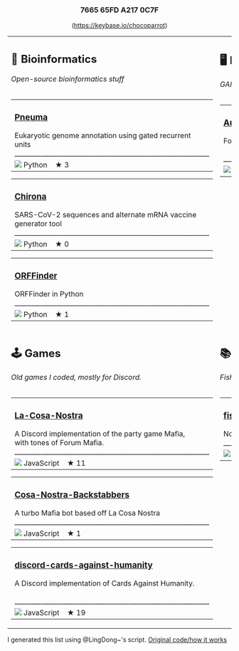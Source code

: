 <div align="center"><h3><strong>7665 65FD A217 0C7F</strong></h3><p style="text-align: center;">(<a href="https://keybase.io/chocoparrot">https://keybase.io/chocoparrot</a>)</p></div><table><tr>
<td valign="top"><h2>🧬 Bioinformatics</h2><i>Open-source bioinformatics stuff</i><br><br><table><tr><td><h3><a href="https://github.com/Chokyotager/Pneuma">Pneuma</a></h3>Eukaryotic genome annotation using gated recurrent <br>units <br>____________________________________________________________</tr><tr><td><img src="https://via.placeholder.com/12/3572A5/000000?text=+"></img>&nbsp;Python&nbsp;&nbsp;&nbsp;&nbsp;★ 3</td></tr></table><table><tr><td><h3><a href="https://github.com/Chokyotager/Chirona">Chirona</a></h3>SARS-CoV-2 sequences and alternate mRNA vaccine <br>generator tool <br>____________________________________________________________</tr><tr><td><img src="https://via.placeholder.com/12/3572A5/000000?text=+"></img>&nbsp;Python&nbsp;&nbsp;&nbsp;&nbsp;★ 0</td></tr></table><table><tr><td><h3><a href="https://github.com/Chokyotager/ORFFinder">ORFFinder</a></h3>ORFFinder in Python <br>____________________________________________________________</tr><tr><td><img src="https://via.placeholder.com/12/3572A5/000000?text=+"></img>&nbsp;Python&nbsp;&nbsp;&nbsp;&nbsp;★ 1</td></tr></table></td><td valign="top"><h2>🖥️ Machine Learning & encryption</h2><i>GANs, that sort of stuff</i><br><br><table><tr><td><h3><a href="https://github.com/Chokyotager/Authenxy">Authenxy</a></h3>Folder encryption open-source software in NodeJS <br><br>____________________________________________________________</tr><tr><td><img src="https://via.placeholder.com/12/f1e05a/000000?text=+"></img>&nbsp;JavaScript&nbsp;&nbsp;&nbsp;&nbsp;★ 2</td></tr></table></td></tr><tr><td valign="top"><h2>🕹️ Games</h2><i>Old games I coded, mostly for Discord.</i><br><br><table><tr><td><h3><a href="https://github.com/Chokyotager/La-Cosa-Nostra">La-Cosa-Nostra</a></h3>A Discord implementation of the party game Mafia, <br>with tones of Forum Mafia. <br>____________________________________________________________</tr><tr><td><img src="https://via.placeholder.com/12/f1e05a/000000?text=+"></img>&nbsp;JavaScript&nbsp;&nbsp;&nbsp;&nbsp;★ 11</td></tr></table><table><tr><td><h3><a href="https://github.com/Chokyotager/Cosa-Nostra-Backstabbers">Cosa-Nostra-Backstabbers</a></h3>A turbo Mafia bot based off La Cosa Nostra <br>____________________________________________________________</tr><tr><td><img src="https://via.placeholder.com/12/f1e05a/000000?text=+"></img>&nbsp;JavaScript&nbsp;&nbsp;&nbsp;&nbsp;★ 1</td></tr></table><table><tr><td><h3><a href="https://github.com/Chokyotager/discord-cards-against-humanity">discord-cards-against-humanity</a></h3>A Discord implementation of Cards Against Humanity. <br><br>____________________________________________________________</tr><tr><td><img src="https://via.placeholder.com/12/f1e05a/000000?text=+"></img>&nbsp;JavaScript&nbsp;&nbsp;&nbsp;&nbsp;★ 19</td></tr></table></td><td valign="top"><h2>📚 Guides</h2><i>Fish guides, etc.</i><br><br><table><tr><td><h3><a href="https://github.com/Chokyotager/fishboy-hilbert">fishboy-hilbert</a></h3>No-bullshit tips on aquaria <br>____________________________________________________________</tr><tr><td><img src="https://via.placeholder.com/12/000000/000000?text=+"></img>&nbsp;None&nbsp;&nbsp;&nbsp;&nbsp;★ 1</td></tr></table></td></tr></table></sub>

I generated this list using @LingDong~'s script. [Original code/how it works](https://github.com/LingDong-/LingDong-/blob/master/generate.py)
